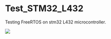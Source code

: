 # Test_STM32_L432
Testing FreeRTOS on stm32 L432 microcontroller.


<a href="http://teamcity/viewType.html?buildTypeId=TestStm32l432_Build&guest=1">
<img src="http://team_city/app/rest/builds/buildType:(id:TestStm32l432_Build)/statusIcon"/>
</a>
